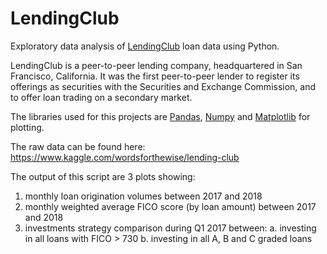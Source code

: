 # LendingClub

Exploratory data analysis of [LendingClub](www.LendingClub.com) loan data using Python.

LendingClub is a peer-to-peer lending company, headquartered in San Francisco, California.
It was the first peer-to-peer lender to register its offerings as securities with the Securities and Exchange Commission, and to offer loan trading on a secondary market.

The libraries used for this projects are [Pandas](https://github.com/pandas-dev/pandas), [Numpy](https://github.com/numpy/numpy) and [Matplotlib](https://github.com/matplotlib/matplotlib) for plotting.

The raw data can be found here:
https://www.kaggle.com/wordsforthewise/lending-club

The output of this script are 3 plots showing:
1.	monthly loan origination volumes between 2017 and 2018
2.	monthly weighted average FICO score (by loan amount) between 2017 and 2018
3.	investments strategy comparison during Q1 2017 between:
   a. investing in all loans with FICO > 730
   b. investing in all A, B and C graded loans
